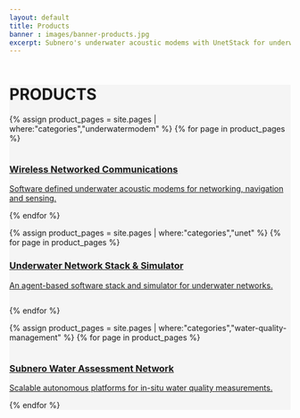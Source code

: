 ```yaml
---
layout: default
title: Products
banner : images/banner-products.jpg
excerpt: Subnero's underwater acoustic modems with UnetStack for underwater wireless communication and networking and SWAN for real-time water-quality monitoring.
---
```

<div class='full tall' style='background-image: url({{site.baseurl}}/{{page.banner}});'>
  <div class='row'>
    <div class='large-12 columns'>
      <!-- {% include section-header.html title=page.title tagline=page.tagline color=page.title_color class="big" %} -->
    </div>
  </div>
  <div class='four spacing'></div>
  <div class='four spacing'></div>
</div>

<div class='full' style='background: #f5f5f5'>
  <div class='row'>
    <h1 class='thin'>PRODUCTS</h1>

  {% assign product_pages = site.pages | where:"categories","underwatermodem" %}
  {% for page in product_pages %}
  <a href="{{site.baseurl}}{{page.url}}">
  <div class ='media product' >
    <img class = "align-self-start mr-3" alt="" src="{{site.baseurl}}/{{page.thumbnail}}"/>    
    <div class='media-body product product-content'>
    <h3 class="mt-0" style="text-transform: none;">Wireless Networked Communications</h3>
    <p>Software defined underwater acoustic modems for networking, navigation and sensing.</p>
    </div>
  </div>
  </a>
  {% endfor %}

  {% assign product_pages = site.pages | where:"categories","unet" %}
  {% for page in product_pages %}
  <a href="{{site.baseurl}}{{page.url}}">
  <div class ='media product' style='background:#F5F5F5;'>      
    <div class='media-body product product-content' style='background:#F5F5F5'>
    <h3 style="text-transform: none;">Underwater Network Stack & Simulator</h3>
    <p>An agent-based software stack and simulator for underwater networks.</p>
    </div>
    <img class='ml-3' alt="" src="{{site.baseurl}}/{{page.thumbnail}}"/>
  </div>
  </a>

  {% endfor %}

  {% assign product_pages = site.pages | where:"categories","water-quality-management" %}
  {% for page in product_pages %}
  <a href="{{site.baseurl}}{{page.url}}">
  <div class ='media product'>
    <img class='align-self-start mr-3' alt="" src="{{site.baseurl}}/{{page.thumbnail}}"/>      
     <div class='media-body product product-content'>
    <h3 style="text-transform: none;">Subnero Water Assessment Network</h3>
    <p>Scalable autonomous platforms for in-situ water quality measurements.</p>
    </div>
  </div>
  </a>
    {% endfor %}

<div class='four spacing'></div>
</div>
</div>
